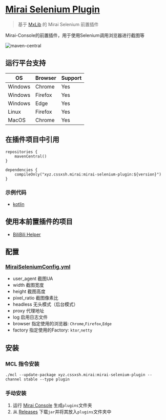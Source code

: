 # [Mirai Selenium Plugin](https://github.com/cssxsh/mirai-selenium-plugin)

> 基于 [MxLib](https://github.com/Karlatemp/MxLib) 的 Mirai Selenium 前置插件

Mirai-Console的前置插件，用于使用Selenium调用浏览器进行截图等

![maven-central](https://img.shields.io/maven-central/v/xyz.cssxsh.mirai/mirai-selenium-plugin)

## 运行平台支持

| OS      | Browser | Support |
| ------- | ------- | ------- |
| Windows | Chrome  | Yes     |
| Windows | Firefox | Yes     |
| Windows | Edge    | Yes     |
| Linux   | Firefox | Yes     |
| MacOS   | Chrome  | Yes     |

## 在插件项目中引用

```
repositories {
    mavenCentral()
}

dependencies {
    compileOnly("xyz.cssxsh.mirai:mirai-selenium-plugin:${version}")
}
```

### 示例代码

* [kotlin](src/test/kotlin/xyz/cssxsh/mirai/plugin/MiraiSeleniumPluginTest.kt)

## 使用本前置插件的项目

* [BiliBili Helper](https://github.com/cssxsh/bilibili-helper)

## 配置

### [MiraiSeleniumConfig.yml](src/main/kotlin/xyz/cssxsh/mirai/plugin/data/MiraiSeleniumConfig.kt)

* user_agent 截图UA
* width 截图宽度
* height 截图高度
* pixel_ratio 截图像素比
* headless 无头模式（后台模式）
* proxy 代理地址
* log 启用日志文件
* browser 指定使用的浏览器: `Chrome`,`Firefox`,`Edge`
* factory 指定使用的Factory: `ktor`,`netty`

## 安装

### MCL 指令安装

`./mcl --update-package xyz.cssxsh.mirai:mirai-selenium-plugin --channel stable --type plugin`

### 手动安装

1. 运行 [Mirai Console](https://github.com/mamoe/mirai-console) 生成`plugins`文件夹
1. 从 [Releases](https://github.com/cssxsh/mirai-selenium-plugin/releases) 下载`jar`并将其放入`plugins`文件夹中